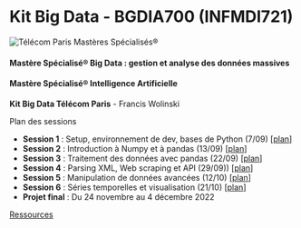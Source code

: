 # Kit Big Data - BGDIA700 (INFMDI721)
![Télécom Paris Mastères Spécialisés®](./index.png)

#### Mastère Spécialisé® Big Data : gestion et analyse des données massives

#### Mastère Spécialisé® Intelligence Artificielle

**Kit Big Data Télécom Paris** - Francis Wolinski

Plan des sessions

- **Session 1** : Setup, environnement de dev, bases de Python (7/09) [[plan](session1.md)]
- **Session 2** : Introduction à Numpy et à pandas (13/09) [[plan](session2.md)]
- **Session 3** : Traitement des données avec pandas (22/09) [[plan](session3.md)]
- **Session 4** : Parsing XML, Web scraping et API (29/09)) [[plan](session4.md)]
- **Session 5** : Manipulation de données avancées (12/10) [[plan](session5.md)]
- **Session 6** : Séries temporelles et visualisation (21/10) [[plan](session6.md)]
- **Projet final** : Du 24 novembre au 4 décembre 2022

[Ressources](links.md)
